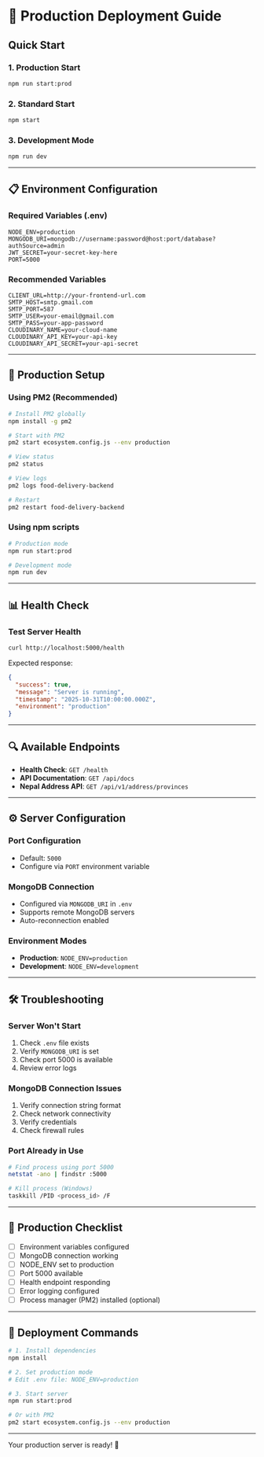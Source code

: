 # 🚀 Production Deployment Guide

## Quick Start

### 1. Production Start
```bash
npm run start:prod
```

### 2. Standard Start
```bash
npm start
```

### 3. Development Mode
```bash
npm run dev
```

---

## 📋 Environment Configuration

### Required Variables (.env)
```env
NODE_ENV=production
MONGODB_URI=mongodb://username:password@host:port/database?authSource=admin
JWT_SECRET=your-secret-key-here
PORT=5000
```

### Recommended Variables
```env
CLIENT_URL=http://your-frontend-url.com
SMTP_HOST=smtp.gmail.com
SMTP_PORT=587
SMTP_USER=your-email@gmail.com
SMTP_PASS=your-app-password
CLOUDINARY_NAME=your-cloud-name
CLOUDINARY_API_KEY=your-api-key
CLOUDINARY_API_SECRET=your-api-secret
```

---

## 🔧 Production Setup

### Using PM2 (Recommended)
```bash
# Install PM2 globally
npm install -g pm2

# Start with PM2
pm2 start ecosystem.config.js --env production

# View status
pm2 status

# View logs
pm2 logs food-delivery-backend

# Restart
pm2 restart food-delivery-backend
```

### Using npm scripts
```bash
# Production mode
npm run start:prod

# Development mode
npm run dev
```

---

## 📊 Health Check

### Test Server Health
```bash
curl http://localhost:5000/health
```

Expected response:
```json
{
  "success": true,
  "message": "Server is running",
  "timestamp": "2025-10-31T10:00:00.000Z",
  "environment": "production"
}
```

---

## 🔍 Available Endpoints

- **Health Check**: `GET /health`
- **API Documentation**: `GET /api/docs`
- **Nepal Address API**: `GET /api/v1/address/provinces`

---

## ⚙️ Server Configuration

### Port Configuration
- Default: `5000`
- Configure via `PORT` environment variable

### MongoDB Connection
- Configured via `MONGODB_URI` in `.env`
- Supports remote MongoDB servers
- Auto-reconnection enabled

### Environment Modes
- **Production**: `NODE_ENV=production`
- **Development**: `NODE_ENV=development`

---

## 🛠️ Troubleshooting

### Server Won't Start
1. Check `.env` file exists
2. Verify `MONGODB_URI` is set
3. Check port 5000 is available
4. Review error logs

### MongoDB Connection Issues
1. Verify connection string format
2. Check network connectivity
3. Verify credentials
4. Check firewall rules

### Port Already in Use
```bash
# Find process using port 5000
netstat -ano | findstr :5000

# Kill process (Windows)
taskkill /PID <process_id> /F
```

---

## 📝 Production Checklist

- [ ] Environment variables configured
- [ ] MongoDB connection working
- [ ] NODE_ENV set to production
- [ ] Port 5000 available
- [ ] Health endpoint responding
- [ ] Error logging configured
- [ ] Process manager (PM2) installed (optional)

---

## 🚀 Deployment Commands

```bash
# 1. Install dependencies
npm install

# 2. Set production mode
# Edit .env file: NODE_ENV=production

# 3. Start server
npm run start:prod

# Or with PM2
pm2 start ecosystem.config.js --env production
```

---

Your production server is ready! 🎉
